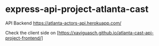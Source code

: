 # express-api-project-atlanta-cast

API Backend https://atlanta-actors-api.herokuapp.com/

Check the client side on [https://xaviguasch.github.io/atlanta-cast-api-project-frontend/]
